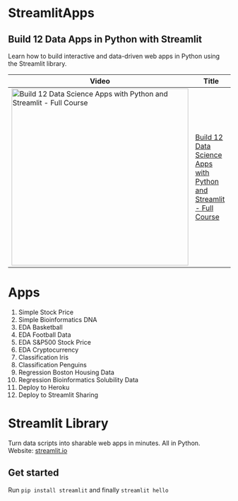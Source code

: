 # StreamlitApps

## Build 12 Data Apps in Python with Streamlit

Learn how to build interactive and data-driven web apps in Python using the Streamlit library.

Video | Title
---|---
<a href="https://youtu.be/JwSS70SZdyM"><img src="http://img.youtube.com/vi/JwSS70SZdyM/0.jpg" alt="Build 12 Data Science Apps with Python and Streamlit - Full Course" title="Build 12 Data Science Apps with Python and Streamlit - Full Course" width="400" /></a> | [Build 12 Data Science Apps with Python and Streamlit - Full Course](https://youtu.be/JwSS70SZdyM)

# Apps

<ol>
  <li>Simple Stock Price</li>
  <li>Simple Bioinformatics DNA</li>
  <li>EDA Basketball</li>
  <li>EDA Football Data</li>
  <li>EDA S&P500 Stock Price</li>
  <li>EDA Cryptocurrency</li>
  <li>Classification Iris</li>
  <li>Classification Penguins</li>
  <li>Regression Boston Housing Data</li>
  <li>Regression Bioinformatics Solubility Data</li>
  <li>Deploy to Heroku</li>
  <li>Deploy to Streamlit Sharing</li>
</ol>

# Streamlit Library

Turn data scripts into sharable web apps in minutes. All in Python.<br/>
Website: <a href="https://www.streamlit.io" target="_blank">streamlit.io</a>

## Get started

Run `pip install streamlit` and finally `streamlit hello`
